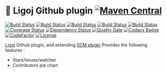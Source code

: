 # :link: Ligoj Github plugin [![Maven Central](https://maven-badges.herokuapp.com/maven-central/org.ligoj.plugin/plugin-scm-github/badge.svg)](https://maven-badges.herokuapp.com/maven-central/org.ligoj.plugin/plugin-scm-github)

[![Build Status](https://travis-ci.org/ligoj/plugin-scm-github.svg?branch=master)](https://travis-ci.org/ligoj/plugin-scm-github)
[![Build Status](https://circleci.com/gh/ligoj/plugin-scm-github.svg?style=svg)](https://circleci.com/gh/ligoj/plugin-scm-github)
[![Build Status](https://codeship.com/projects/5f2fc330-7924-0135-d64e-72e022e3baa6/status?branch=master)](https://codeship.com/projects/244936)
[![Build Status](https://semaphoreci.com/api/v1/ligoj/plugin-scm-github/branches/master/shields_badge.svg)](https://semaphoreci.com/ligoj/plugin-scm-github)
[![Build Status](https://ci.appveyor.com/api/projects/status/5a0lx6jsqp6ku15m/branch/master?svg=true)](https://ci.appveyor.com/project/ligoj/plugin-scm-github/branch/master)
[![Coverage Status](https://coveralls.io/repos/github/ligoj/plugin-scm-github/badge.svg?branch=master)](https://coveralls.io/github/ligoj/plugin-scm-github?branch=master)
[![Dependency Status](https://www.versioneye.com/user/projects/58caeda8dcaf9e0041b5b978/badge.svg?style=flat)](https://www.versioneye.com/user/projects/58caeda8dcaf9e0041b5b978)
[![Quality Gate](https://sonarcloud.io/api/badges/gate?key=org.ligoj.plugin:plugin-scm-github)](https://sonarcloud.io/dashboard/index/org.ligoj.plugin:plugin-scm-github)
[![Codacy Badge](https://api.codacy.com/project/badge/Grade/ffc7e54dd80440cbb2ee4882edddda04)](https://www.codacy.com/app/ligoj/plugin-scm-github?utm_source=github.com&amp;utm_medium=referral&amp;utm_content=ligoj/plugin-scm-github&amp;utm_campaign=Badge_Grade)
[![CodeFactor](https://www.codefactor.io/repository/github/ligoj/plugin-scm-github/badge)](https://www.codefactor.io/repository/github/ligoj/plugin-scm-github)
[![License](http://img.shields.io/:license-mit-blue.svg)](http://gus.mit-license.org/)

[Ligoj](https://github.com/ligoj/ligoj) Github plugin, and extending [SCM plugin](https://github.com/ligoj/plugin-scm)
Provides the following features :
- Stars/issues/watcher
- Contributors pie chart
